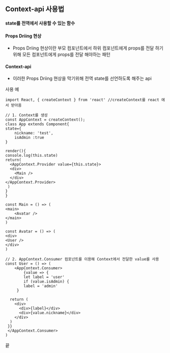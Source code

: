 ## Context-api 사용법

#### state를 전역에서 사용할 수 있는 함수

#### Props Driing 현상
* Props Driing 현상이란 부모 컴포넌트에서 하위 컴포넌트에게 props를 전달 하기위해 모든 컴포넌트에게 props를 전달 해야하는 패턴

#### Context-api
* 이러한 Props Driing 현상을 막기위해 전역 state를 선언하도록 해주는 api

사용 예

    import React, { createContext } from 'react' //createContext를 react 에서 받아옴

    // 1. Context를 생성
    const AppContext = createContext();
    class App extends Component{
    state={
        nickname: 'test',
        isAdmin :true
    }

    render(){
    console.log(this.state)
    return(
      <AppContext.Provider value={this.state}>
      <div>
        <Main />
      </div>
    </AppContext.Provider>
     )
    }
    }

    const Main = () => (
    <main>
        <Avatar />
    </main>
    )

    const Avatar = () => (
    <div>
    <User />
    </div>
    )

    // 2. AppContext.Consumer 컴포넌트를 이용해 Context에서 전달한 value를 사용
    const User = () => (
        <AppContext.Consumer>
            {value => {
            let label = 'user'
            if (value.isAdmin) {
            label = 'admin'
         }

      return (
        <div>
          <div>{label}</div>
          <div>{value.nickname}</div>
        </div>
      )
     }}
     </AppContext.Consumer>
    )

끝